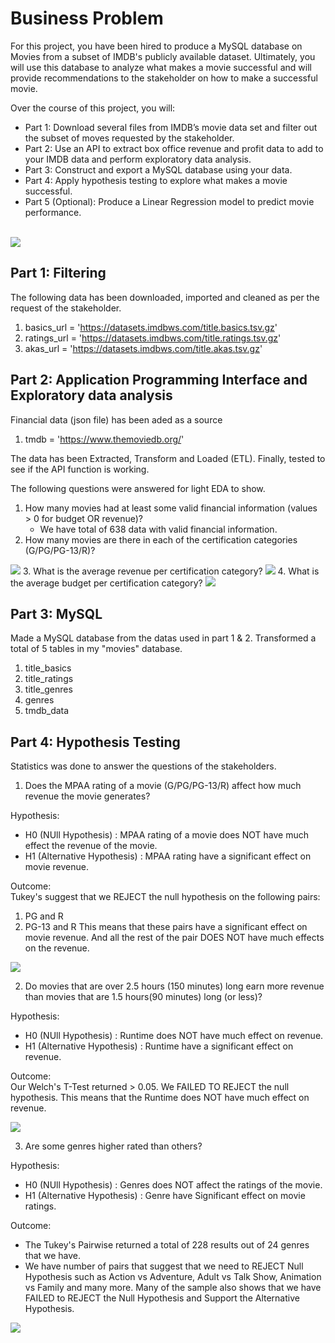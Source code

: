# Business Problem

For this project, you have been hired to produce a MySQL database on Movies from a subset of IMDB's publicly available dataset. Ultimately, you will use this database to analyze what makes a movie successful and will provide recommendations to the stakeholder on how to make a successful movie.

Over the course of this project, you will:

* Part 1: Download several files from IMDB’s movie data set and filter out the subset of moves requested by the stakeholder.
* Part 2: Use an API to extract box office revenue and profit data to add to your IMDB data and perform exploratory data analysis.
* Part 3: Construct and export a MySQL database using your data.
* Part 4: Apply hypothesis testing to explore what makes a movie successful.
* Part 5 (Optional): Produce a Linear Regression model to predict movie performance. <br><br>

<img src = 'blue_long_2-9665a76b1ae401a510ec1e0ca40ddcb3b0cfe45f1d51b77a308fea0845885648.svg'>

## Part 1: Filtering

The following data has been downloaded, imported and cleaned as per the request of the stakeholder.
 
1. basics_url = 'https://datasets.imdbws.com/title.basics.tsv.gz'
2. ratings_url = 'https://datasets.imdbws.com/title.ratings.tsv.gz'
3. akas_url = 'https://datasets.imdbws.com/title.akas.tsv.gz'

## Part 2: Application Programming Interface and Exploratory data analysis

Financial data (json file) has been aded as a source 

1. tmdb = 'https://www.themoviedb.org/'

The data has been Extracted, Transform and Loaded (ETL). Finally, tested to see if the API function is working.

The following questions were answered for light EDA to show.

1. How many movies had at least some valid financial information (values > 0 for budget OR revenue)?
    - We have total of 638 data with valid financial information.
2. How many movies are there in each of the certification categories (G/PG/PG-13/R)?
<img src = 'EDA No of Movies.png'>
3. What is the average revenue per certification category?
<img src = 'EDA Average revenue.png'>
4. What is the average budget per certification category?
<img src = 'EDA Average Budget.png'>

## Part 3: MySQL

Made a MySQL database from the datas used in part 1 & 2. Transformed a total of 5 tables in my "movies" database.
1. title_basics
2. title_ratings
3. title_genres
4. genres
5. tmdb_data 

## Part 4: Hypothesis Testing

Statistics was done to answer the questions of the stakeholders. 

1. Does the MPAA rating of a movie (G/PG/PG-13/R) affect how much revenue the movie generates?

Hypothesis: <br>
- H0 (NUll Hypothesis) : MPAA rating of a movie does NOT have much effect the revenue of the movie. <br>
- H1 (Alternative Hypothesis) : MPAA rating have a significant effect on movie revenue. <br>

Outcome:  <br>
Tukey's suggest that we REJECT the null hypothesis on the following pairs:
1. PG and R
2. PG-13 and R
This means that these pairs have a significant effect on movie revenue. And all the rest of the pair DOES NOT have much effects on the revenue.

<img src = 'hypothesis graph revenue of movies.png'>

2. Do movies that are over 2.5 hours (150 minutes) long earn more revenue than movies that are 1.5 hours(90 minutes) long (or less)?

Hypothesis: <br>
- H0 (NUll Hypothesis) : Runtime does NOT have much effect on revenue. <br>
- H1 (Alternative Hypothesis) : Runtime have a significant effect on revenue. <br>

Outcome:  <br>
Our Welch's T-Test returned > 0.05. We FAILED TO REJECT the null hypothesis. This means that the Runtime does NOT have much effect on revenue.

<img src = 'hyphotesis graph revenue bt time.png'>

3. Are some genres higher rated than others?

Hypothesis: <br>
- H0 (NUll Hypothesis) : Genres does NOT affect the ratings of the movie. <br>
- H1 (Alternative Hypothesis) : Genre have Significant effect on movie ratings. <br>

Outcome: <br>
- The Tukey's Pairwise returned a total of 228 results out of 24 genres that we have.
- We have number of pairs that suggest that we need to REJECT Null Hypothesis such as Action vs Adventure, Adult vs Talk Show, Animation vs Family and many more. Many of the sample also shows that we have FAILED to REJECT the Null Hypothesis and Support the Alternative Hypothesis.

<img src = 'Hypothesis graph movie genre.png'>